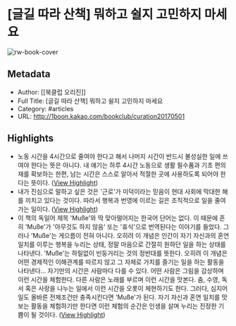 # [글길 따라 산책] 뭐하고 쉴지 고민하지 마세요

![rw-book-cover](https://readwise-assets.s3.amazonaws.com/static/images/article1.be68295a7e40.png)

## Metadata
- Author: [[북클럽 오리진]]
- Full Title: [글길 따라 산책] 뭐하고 쉴지 고민하지 마세요
- Category: #articles
- URL: http://1boon.kakao.com/bookclub/curation20170501

## Highlights
- 노동 시간을 4시간으로 줄여야 한다고 해서 나머지 시간이 반드시 불성실한 일에 쓰여야 한다는 뜻은 아니다. 내 얘기는 하루 4시간 노동으로 생활 필수품과 기초 편의재를 확보하는 한편, 남는 시간은 스스로 알아서 적절한 곳에 사용하도록 되어야 한다는 뜻이다. ([View Highlight](https://instapaper.com/read/900878727/5124838))
- 내가 진심으로 말하고 싶은 것은 '근로'가 미덕이라는 믿음이 현대 사회에 막대한 해를 끼치고 있다는 것이다. 따라서 행복과 번영에 이르는 길은 조직적으로 일을 줄여가는 일이다. ([View Highlight](https://instapaper.com/read/900878727/5124840))
- 이 책의 독일어 제목 'Muße'와 딱 맞아떨어지는 한국어 단어는 없다. 이 때문에 흔히 'Muße'가 '아무것도 하지 않음' 또는 '휴식'으로 번역된다는 이야기를 들었다. 그러나 'Muße'는 게으름이 전혀 아니다.
  오히려 이 개념은 인간이 자기 자신과의 혼연 일치를 이루는 행복을 누리는 상태, 정말 마음으로 간절히 원하던 일을 하는 상태를 나타낸다. 'Muße'는 하릴없이 빈둥거리는 것의 정반대를 뜻한다. 오히려 이 개념은 어떤 경제적인 이해관계를 따르지 않고 그 자체로 가치를 즐기는 일을 하는 활동을 나타낸다...
  자기만의 시간은 사람마다 다를 수 있다. 어떤 사람은 그림을 감상하며 이런 시간을 체험한다. 다른 사람은 노래를 부르며 이런 시간을 맛본다. 춤, 수영, 독서 혹은 사랑을 나누는 일에서 이런 시간을 오롯이 체현하기도 한다.
  그러다, 심지어 일도 올바른 전제조건만 충족시킨다면 'Muße'가 된다. 자기 자신과 혼연 일치를 맛보는 활동을 체험하기만 한다면 이런 체험의 순간은 인생을 살며 누리는 진정한 기쁨이 될 것이다. ([View Highlight](https://instapaper.com/read/900878727/5124846))
